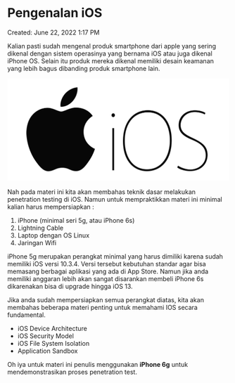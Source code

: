 # Pengenalan iOS

Created: June 22, 2022 1:17 PM

Kalian pasti sudah mengenal produk smartphone dari apple yang sering dikenal dengan sistem operasinya yang bernama iOS atau juga dikenal iPhone OS. Selain itu produk mereka dikenal memiliki desain keamanan yang lebih bagus dibanding produk smartphone lain.

![Untitled](Pengenalan%20iOS%20b96fd3d4236c44aaab917b6896a15488/Untitled.png)

Nah pada materi ini kita akan membahas teknik dasar melakukan penetration testing di iOS. Namun untuk mempraktikkan materi ini minimal kalian harus mempersiapkan :

1. iPhone (minimal seri 5g, atau iPhone 6s)
2. Lightning Cable
3. Laptop dengan OS Linux
4. Jaringan Wifi

iPhone 5g merupakan perangkat minimal yang harus dimiliki karena sudah memiliki iOS versi 10.3.4. Versi tersebut kebutuhan standar agar bisa memasang berbagai aplikasi yang ada di App Store. Namun jika anda memiliki anggaran lebih akan sangat disarankan membeli iPhone 6s dikarenakan bisa di upgrade hingga iOS 13.

Jika anda sudah mempersiapkan semua perangkat diatas, kita akan membahas beberapa materi penting untuk memahami IOS secara fundamental.

- iOS Device Architecture
- iOS Security Model
- iOS File System Isolation
- Application Sandbox

Oh iya untuk materi ini penulis menggunakan **iPhone 6g** untuk mendemonstrasikan proses penetration test.